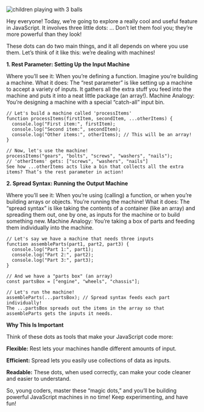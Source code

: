 ![children playing with 3 balls](https://agunechembaekene.wordpress.com/wp-content/uploads/2025/04/3_black_children_playing_with_a_transparent.jpeg?w=1024)

Hey everyone! Today, we’re going to explore a really cool and useful feature in JavaScript. It involves three little dots: ... Don’t let them fool you; they’re more powerful than they look!

These dots can do two main things, and it all depends on where you use them. Let’s think of it like this: we’re dealing with machines!

**1. Rest Parameter: Setting Up the Input Machine**

Where you’ll see it: When you’re defining a function. Imagine you’re building a machine.
What it does: The “rest parameter” is like setting up a machine to accept a variety of inputs. It gathers all the extra stuff you feed into the machine and puts it into a neat little package (an array!).
Machine Analogy: You’re designing a machine with a special “catch-all” input bin.
```
// Let's build a machine called 'processItems'
function processItems(firstItem, secondItem, ...otherItems) {
  console.log("First item:", firstItem);
  console.log("Second item:", secondItem);
  console.log("Other items:", otherItems); // This will be an array!
}
 
// Now, let's use the machine!
processItems("gears", "bolts", "screws", "washers", "nails"); 
// 'otherItems' gets: ["screws", "washers", "nails"]
See how ...otherItems acts like a bin that collects all the extra items? That’s the rest parameter in action!
```
**2. Spread Syntax: Running the Output Machine**

Where you’ll see it: When you’re using (calling) a function, or when you’re building arrays or objects. You’re running the machine!
What it does: The “spread syntax” is like taking the contents of a container (like an array) and spreading them out, one by one, as inputs for the machine or to build something new.
Machine Analogy: You’re taking a box of parts and feeding them individually into the machine.

```
// Let's say we have a machine that needs three inputs
function assembleParts(part1, part2, part3) {
  console.log("Part 1:", part1);
  console.log("Part 2:", part2);
  console.log("Part 3:", part3);
}
 
// And we have a "parts box" (an array)
const partsBox = ["engine", "wheels", "chassis"];
 
// Let's run the machine!
assembleParts(...partsBox); // Spread syntax feeds each part individually!
The ...partsBox spreads out the items in the array so that assembleParts gets the inputs it needs.
```
**Why This Is Important**

Think of these dots as tools that make your JavaScript code more:

**Flexible:** Rest lets your machines handle different amounts of input.

**Efficient:** Spread lets you easily use collections of data as inputs.

**Readable:** These dots, when used correctly, can make your code cleaner and easier to understand.

So, young coders, master these “magic dots,” and you’ll be building powerful JavaScript machines in no time! Keep experimenting, and have fun!
